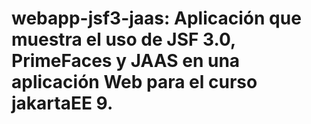 # webapp-jsf3-jaas: Aplicación que muestra el uso de JSF 3.0, PrimeFaces y JAAS en una aplicación Web para el curso jakartaEE 9.
